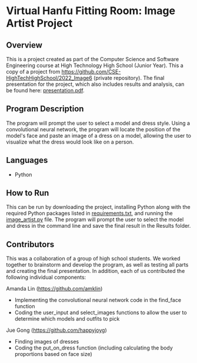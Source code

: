 # Virtual Hanfu Fitting Room: Image Artist Project

## Overview 

This is a project created as part of the Computer Science and Software Engineering course at High Technology High School (Junior Year). This a copy of a project from https://github.com/CSE-HighTechHighSchool/2022_Image6 (private repository). The final presentation for the project, which also includes results and analysis, can be found here: [presentation.pdf](https://github.com/amklin/Virtual-Hanfu-Fitting-Room-Image-Artist-Project/blob/06eebf1fe272e15ba5c4d3740293135c12f9d81a/presentation.pdf).

## Program Description

The program will prompt the user to select a model and dress style. Using a convolutional neural network, the program will locate the position of the model's face and paste an image of a dress on a model, allowing the user to visualize what the dress would look like on a person. 

## Languages 

* Python

## How to Run

This can be run by downloading the project, installing Python along with the required Python packages listed in [requirements.txt](https://github.com/amklin/Virtual-Hanfu-Fitting-Room-Image-Artist-Project/blob/b3c7a9b07220778f43d49ab87c8b17789608d0e8/requirements.txt), and running the [image_artist.py](https://github.com/amklin/Virtual-Hanfu-Fitting-Room-Image-Artist-Project/blob/b3c7a9b07220778f43d49ab87c8b17789608d0e8/image_artist.py) file. The program will prompt the user to select the model and dress in the command line and save the final result in the Results folder.

## Contributors

This was a collaboration of a group of high school students. We worked together to brainstorm and develop the program, as well as testing all parts and creating the final presentation. In addition, each of us contributed the following individual components:

Amanda Lin (https://github.com/amklin)
* Implementing the convolutional neural network code in the find_face function
* Coding the user_input and select_images functions to allow the user to determine which models and outfits to pick

Jue Gong (https://github.com/happyjoyg)
* Finding images of dresses
* Coding the put_on_dress function (including calculating the body proportions based on face size)

